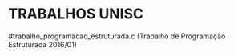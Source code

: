 # TRABALHOS UNISC

#trabalho_programacao_estruturada.c (Trabalho de Programação Estruturada 2016/01)
